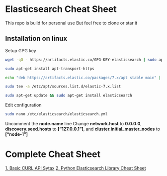 # Elasticsearch Cheat Sheet
This repo is build for personal use
But feel free to clone or star it

## Installation on linux
Setup GPG key
```bash
wget -qO - https://artifacts.elastic.co/GPG-KEY-elasticsearch | sudo apt-key add -

sudo apt-get install apt-transport-https

echo "deb https://artifacts.elastic.co/packages/7.x/apt stable main" |

sudo tee -a /etc/apt/sources.list.d/elastic-7.x.list

sudo apt-get update && sudo apt-get install elasticsearch
```

Edit configuration
```bash
sudo nano /etc/elasticsearch/elasticsearch.yml
```

Uncomment the **node.name** line
Change **network.host** to **0.0.0.0**, **discovery.seed.hosts** to **[“127.0.0.1”]**, and **cluster.initial_master_nodes** to **[“node-1”]**

# Complete Cheat Sheet
[1. Basic CURL API Sytax](https://github.com/ruanbekker/cheatsheets/tree/master/elasticsearch)
[2. Python Elasticsearch Library Cheat Sheet](https://github.com/ruanbekker/cheatsheets/blob/master/elasticsearch/python-elasticsearch.md#python-library)